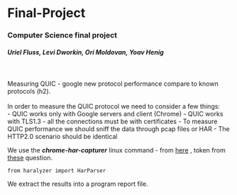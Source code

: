 # Final-Project
### Computer Science final project
##### Uriel Fluss, Levi Dworkin, Ori Moldovan, Yoav Henig
<br />


Measuring QUIC - google new protocol performance compare to known protocols (h2).<br />
<br />
    In order to measure the QUIC protocol we need to consider a few things: <br />
    - QUIC works only with Google servers and client (Chrome)
    - QUIC works with TLS1.3 - all the connections must be with certificates
    - To measure QUIC performance we should sniff the data through pcap files or HAR
    - The HTTP2.0 scenario should be identical
<br />

We use the *__chrome-har-capturer__* linux command - from
[here][1]
, token from
[these][2]
question.
<br />

    from haralyzer import HarParser
We extract the results into a program report file.

[1]:https://github.com/cyrus-and/chrome-har-capturer
[2]:https://stackoverflow.com/questions/57081847/export-har-file-using-chrome-quic-protocol-https
